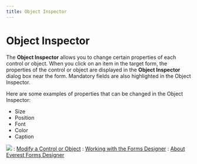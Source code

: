 ```yaml
---
title: Object Inspector
---
```


# Object Inspector


The **Object Inspector** allows  you to change certain properties of each control or object. When you click  on an item in the target form, the properties of the control or object  are displayed in the **Object Inspector**  dialog box near the form. Mandatory fields are also highlighted in the  Object Inspector.


Here are some examples of properties that can be changed in the Object  Inspector:

- Size
- Position
- Font
- Color
- Caption



![]({{site.fd_baseurl}}/img/see_also.gif)
: [Modify  a Control or Object]({{site.fd_baseurl}}/misc/modify_a_control_or_object_object_inspector.html)
: [Working  with the Forms Designer]({{site.fd_baseurl}}/forms-designer/working_with_the_forms_designer.html)
: [About  Everest Forms Designer]({{site.fd_baseurl}}/about_the_forms_designer_introduction.html)
